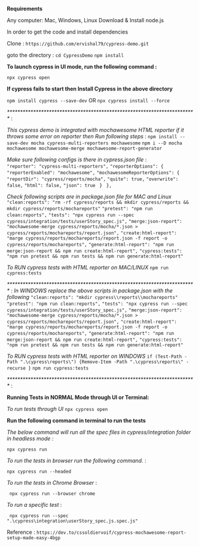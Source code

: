 **Requirements**

Any computer: Mac, Windows, Linux
Download & Install node.js

In order to get the code and install dependencies

Clone : 
`https://github.com/ervishal79/cypress-demo.git`

goto the directory :
`cd CypressDemo`
`npm install`

**To launch cypress in UI mode, run the following command :** 

`npx cypress open`

**If cypress fails to start then Install Cypress in the above directory**

`npm install cypress --save-dev`
OR
`npx cypress install --force`

_************************************************************************_ :

_This cypress demo is integrated with mochawesome HTML reporter if it throws some error on reporter then Run following steps_ :
`npm install --save-dev mocha cypress-multi-reporters mochawesome`
`npm i --D mocha mochawesome mochawesome-merge mochawesome-report-generator`

_Make sure following configs is there in cypress.json file_ :    
`"reporter": "cypress-multi-reporters",`
  `"reporterOptions": {`
    `"reporterEnabled": "mochawesome",`
    `"mochawesomeReporterOptions": {`
      `"reportDir": "cypress/reports/mocha",`
      `"quite": true,`
      `"overwrite": false,`
      `"html": false,`
      `"json": true`
   ` }`
 ` },`

_Check following scripts are in package.json file for MAC and Linux_
    `"clean:reports": "rm -rf cypress/reports && mkdir cypress/reports && mkdir cypress/reports/mochareports"`
    `"pretest": "npm run clean:reports",`
    `"tests": "npx cypress run --spec cypress/integration/tests/userStory_spec.js",`
    `"merge:json-report": "mochawesome-merge cypress/reports/mocha/*.json > cypress/reports/mochareports/report.json",`
    `"create:html-report": "marge cypress/reports/mochareports/report.json -f report -o cypress/reports/mochareports",`
    `"generate:html-report": "npm run merge:json-report && npm run create:html-report",`
    `"cypress:tests": "npm run pretest && npm run tests && npm run generate:html-report"`

_To RUN cypress tests with HTML reporter on MAC/LINUX_
    `npm run cypress:tests`


_************************************************************************_ :
_In WINDOWS replace the above scripts in package.json with the following_
    `"clean:reports": "mkdir cypress\\reports\\mochareports"`
    `"pretest": "npm run clean:reports",`
    `"tests": "npx cypress run --spec cypress/integration/tests/userStory_spec.js",`
    `"merge:json-report": "mochawesome-merge cypress/reports/mocha/*.json > cypress/reports/mochareports/report.json",`
    `"create:html-report": "marge cypress/reports/mochareports/report.json -f report -o cypress/reports/mochareports",`
    `"generate:html-report": "npm run merge:json-report && npm run create:html-report",`
    `"cypress:tests": "npm run pretest && npm run tests && npm run generate:html-report"`

_To RUN cypress tests with HTML reporter on WINDOWS_
    `if (Test-Path -Path ".\cypress\reports\") {Remove-Item -Path ".\cypress\reports\" -recurse }`
    `npm run cypress:tests`

_************************************************************************_ :

**Running Tests in NORMAL Mode through UI or Terminal:** 

_To run tests through UI_
`npx cypress open`


**Run the following command in terminal to run the tests**

_The below command will run all the spec files in cypress/integration folder in headless mode :_

`npx cypress run`


_To run the tests in browser run the following command._ : 

`npx cypress run --headed `

_To run the tests in Chrome Browser_ :

` npx cypress run --browser chrome` 

_To run a specific test_ :

` npx cypress run --spec ".\cypress\integration\userStory_spec.js.spec.js"`


Reference : 
`https://dev.to/cssoldiervoif/cypress-mochawesome-report-setup-made-easy-4bgp`
